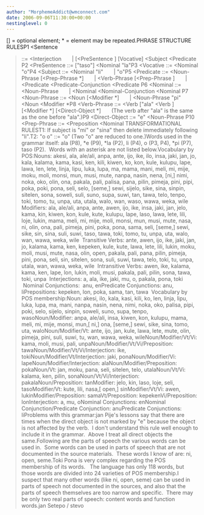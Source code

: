 ```yaml
---
author: "MorphemeAddict@wmconnect.com"
date: 2006-09-06T11:30:00+00:00
nestinglevel: 0
---
```

\[\] = optional element; \* = element may be repeated.PHRASE STRUCTURE RULESP1 <Sentence
> ::= <Interjection
>       | \[<PreSentence
>\] \[Vocative\] <Subject
> <Predicate
>P2 <PreSentence
> ::= \["taso"\] <Nominal
> "la"P3 <Vocative
> ::= <Nominal
> "o"P4 <Subject
> ::= <Nominal
> "li"       | "o"P5 <Predicate
> ::= <Noun-Phrase
> \[<Prep-Phrase
>\*\]       | <Verb-Phrase
> \[<Prep-Phrase
>\]       | <Predicate
> <Predicate-Conjunction
> <Predicate
>P6 <Nominal
> ::= <Noun-Phrase
>       | <Nominal
> <Nominal-Conjunction
> <Nominal
>P7 <Noun-Phrase
> ::= <Noun
> \[<Modifier
>\*\]       | <Noun-Phrase
> "pi" <Noun
> <Modifier
>\*P8 <Verb-Phrase
> ::= <Verb
> \["ala" <Verb
>\] \[<Modifier
>\*\] \[<Direct-Object
>\*\]       (The verb after "ala" is the same as the one before "ala".)P9 <Direct-Object
> ::= "e" <Noun-Phrase
>P10 <Prep-Phrase
> ::= <Preposition
> <Nominal
>TRANSFORMATIONAL RULEST1: If subject is "mi" or "sina" then delete immediately following "li".T2: "o o" ::= "o" (Two "o" are reduced to one.)Words used in the grammar itself: ala (P8), \*e (P9), \*la (P2), li (P4), o (P3, P4), \*pi (P7), taso (P2).  Words with an asterisk are not listed below.Vocabulary by POS:Nouns: akesi, ala, ale/ali, anpa, ante, ijo, ike, ilo, insa, jaki, jan, jo, kala, kalama, kama, kasi, ken, kili, kiwen, ko, kon, kule, kulupu, lape, lawa, len, lete, linja, lipu, luka, lupa, ma, mama, mani, meli, mi, mije, moku, moli, monsi, mun, musi, mute, nanpa, nasin, nena, \[ni,\] nimi, noka, oko, olin, ona, pakala, pali, palisa, pana, pilin, pimeja, pini, pipi, poka, poki, pona, seli, selo, \[seme,\] sewi, sijelo, sike, sina, sinpin, sitelen, sona, soweli, suli, suno, supa, suwi, tan, tawa, telo, tenpo, toki, tomo, tu, unpa, uta, utala, walo, wan, waso, wawa, weka, wile Modifiers: ala, ale/ali, anpa, ante, awen, ijo, ike, insa, jaki, jan, jelo, kama, kin, kiwen, kon, kule, kute, kulupu, lape, laso, lawa, lete, lili, loje, lukin, mama, meli, mi, mije, moli, monsi, mun, musi, mute, nasa, ni, olin, ona, pali, pimeja, pini, poka, pona, sama, seli, \[seme,\] sewi, sike, sin, sina, suli, suwi, taso, tawa, toki, tomo, tu, unpa, uta, walo, wan, wawa, weka, wile  Transitive Verbs: ante, awen, ijo, ike, jaki, jan, jo, kalama, kama, ken, kepeken, kule, kute, lawa, lete, lili, lukin, moku, moli, musi, mute, nasa, olin, open, pakala, pali, pana, pilin, pimeja, pini, pona, seli, sin, sitelen, sona, suli, suwi, tawa, telo, toki, tu, unpa, utala, wan, wawa, weka, wile  Intransitive Verbs: awen, ike, kalama, kama, ken, lape, lon, lukin, moli, musi, pakala, pali, pilin, sona, tawa, toki, unpa  Interjections: a, ala, ike, jaki, mu, o, pakala, pona, toki  Nominal Conjunctions:  anu, enPredicate Conjunctions: anu, liPrepositions: kepeken, lon, poka, sama, tan, tawa  Vocabulary by POS membership:Noun: akesi, ilo, kala, kasi, kili, ko, len, linja, lipu, luka, lupa, ma, mani, nanpa, nasin, nena, nimi, noka, oko, palisa, pipi, poki, selo, sijelo, sinpin, soweli, suno, supa, tenpo, wasoNoun/Modifier: anpa, ale/ali, insa, kiwen, kon, kulupu, mama, meli, mi, mije, monsi, mun,\[ ni,\] ona, \[seme,\] sewi, sike, sina, tomo, uta, waloNoun/Modifier/Vt: ante, ijo, jan, kule, lawa, lete, mute, olin, pimeja, pini, suli, suwi, tu, wan, wawa, weka, wileNoun/Modifier/Vt/Vi: kama, moli, musi, pali, unpaNoun/Modifier/Vt/Vi/Preposition: tawaNoun/Modifier/Vt/Vi/Interjection: ike, tokiNoun/Modifier/Vt/Interjection: jaki, ponaNoun/Modifier/Vi: lapeNoun/Modifier/Interjection: alaNoun/Modifier/Preposition: pokaNoun/Vt: jan, moku, pana, seli, sitelen, telo, utalaNoun/Vt/Vi: kalama, ken, pilin, sonaNoun/Vt/Vi/Interjection: pakalaNoun/Preposition: tanModifier: jelo, kin, laso, loje, seli, tasoModifier/Vt: kute, lili, nasa,\[ open,\] sinModifier/Vt/Vi: awen, lukinModifier/Preposition: samaVt/Preposition: kepekenVi/Preposition: lonInterjection: a, mu, oNominal Conjunctions: enNominal Conjunction/Predicate Conjunction: anuPredicate Conjunctions: liProblems with this grammar:jan Pije's lessons say that there are times when the direct object is not marked by "e" because the object is not affected by the verb.  I don't understand this rule well enough to include it in the grammar.  Above I treat all direct objects the same.Following are the parts of speech the various words can be used in.  Some words can be used in parts of speech that are not documented in the source materials.  These words I know of are: ni, open, seme.Toki Pona is very complex regarding the POS membership of its words.   The language has only 118 words, but those words are divided into 24 varieties of POS membership.I suspect that many other words (like ni, open, seme) can be used in parts of speech not documented in the sources, and also that the parts of speech themselves are too narrow and specific.  There may be only two real parts of speech: content words and function words.jan Setepo / stevo